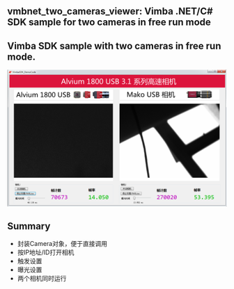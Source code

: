 vmbnet_two_cameras_viewer: Vimba .NET/C# SDK sample for two cameras in free run mode
---
## Vimba SDK sample with two cameras in free run mode.

![](screenshot-av1800-vs-mako.png)


## Summary

* 封装Camera对象，便于直接调用
* 按IP地址/ID打开相机
* 触发设置
* 曝光设置
* 两个相机同时运行
